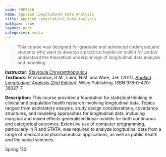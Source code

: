 ```yaml
---
code: PHP2516 
name: Applied Longitudinal Data Analysis 
title: Applied Longitudinal Data Analysis 
mathjax: true
layout: post
categories: media
---
```


> This course was designed for graduate and advanced undergraduate students who want to develop a practical hands-on toolkit for and/or understand the theoretical underpinnings of longitudinal data analysis and modeling.

**Instructor:** [Stavroula Chrysanthopoulou](https://vivo.brown.edu/display/schrysan) <br>
**Textbook:** Fitzmaurice, G.M., Laird, N.M. and Ware, J.H. (2011). [*Applied Longitudinal Analysis (2nd Edition)*](https://www.wiley.com/en-sg/Applied+Longitudinal+Analysis%2C+2nd+Edition-p-9780470380277). Wiley Publishing. ISBN 978-0-470-38027-7

<!-- Fitzmaurice, G.M., Laird, N.M., Ware, J.H. Applied Longitudinal Analysis, 2nd Edition. Wiley Publishing, 2011. ISBN 978-0-470-38027-7 -->

**Description:** This course provided a foundation for statistical thinking in clinical and population health research involving longitudinal data. Topics ranged from exploratory analysis, study design considerations, covariance structures, and modeling approaches for longitudinal data, including marginal and mixed effects generalized linear models for both continuous and categorical outcomes. Extensive use of computer programming, particularly in R and STATA, was required to analyze longitudinal data from a range of medical and pharmaceutical applications, as well as public health and the social sciences. 

Spring '22
